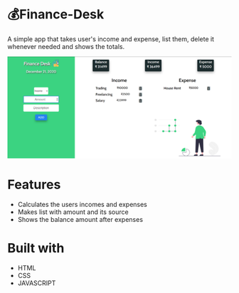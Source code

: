 


# 💰Finance-Desk

A simple app that takes user's income and expense, list them, delete it whenever needed and shows the totals.

![Finance Desk](imgs\readmeimg.png)

# Features
- Calculates the users incomes and expenses
- Makes list with amount and its source
- Shows the balance amount after expenses

# Built with
- HTML
- CSS
- JAVASCRIPT